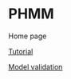 # PHMM

Home page

[Tutorial](https://Benjamin-Halliwell.github.io/MR-PMM/MR-PMM_tutorial.html)

[Model validation](https://Benjamin-Halliwell.github.io/MR-PMM/modelValidation/PMM_validation_md.html)
